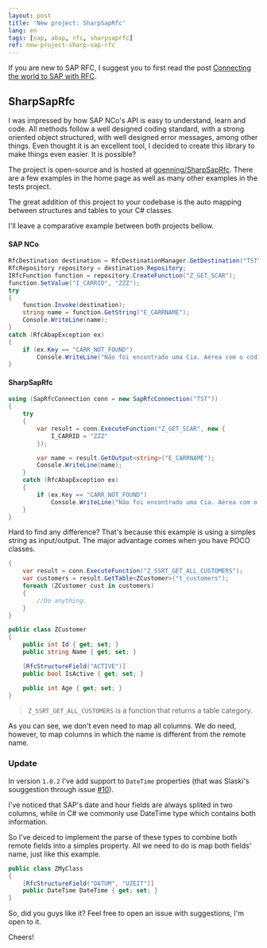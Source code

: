```yaml
---
layout: post
title: 'New project: SharpSapRfc'
lang: en
tags: [sap, abap, rfc, sharpsaprfc]
ref: new-project-sharp-sap-rfc
---
```


If you are new to SAP RFC, I suggest you to first read the post [Connecting the world to SAP with RFC](/2014/06/13/connecting-the-world-to-sap-with-rfc).

## SharpSapRfc

I was impressed by how SAP NCo's API is easy to understand, learn and code. All methods follow a well designed coding standard, with a strong oriented object structured, with well designed error messages, among other things. Even thought it is an excellent tool, I decided to create this library to make things even easier. It is possible?

The project is open-source and is hosted at [goenning/SharpSapRfc](https://github.com/goenning/SharpSapRfc). There are a few examples in the home page as well as many other examples in the tests project.

The great addition of this project to your codebase is the auto mapping between structures and tables to your C# classes.

I'll leave a comparative example between both projects bellow.

#### SAP NCo
~~~csharp
RfcDestination destination = RfcDestinationManager.GetDestination("TST");
RfcRepository repository = destination.Repository;
IRfcFunction function = repository.CreateFunction("Z_GET_SCAR");
function.SetValue("I_CARRID", "ZZZ");
try
{
    function.Invoke(destination);
    string name = function.GetString("E_CARRNAME");
    Console.WriteLine(name);
}
catch (RfcAbapException ex)
{
    if (ex.Key == "CARR_NOT_FOUND")
        Console.WriteLine("Não foi encontrado uma Cia. Aérea com o código informado.");
}
~~~

#### SharpSapRfc
~~~csharp
using (SapRfcConnection conn = new SapRfcConnection("TST"))
{
    try
    {
        var result = conn.ExecuteFunction("Z_GET_SCAR", new {
            I_CARRID = "ZZZ"
        });

        var name = result.GetOutput<string>("E_CARRNAME");
        Console.WriteLine(name);
    }
    catch (RfcAbapException ex)
    {
        if (ex.Key == "CARR_NOT_FOUND")
            Console.WriteLine("Não foi encontrado uma Cia. Aérea com o código informado.");
    }
}
~~~

Hard to find any difference? That's because this example is using a simples string as input/output. The major advantage comes when you have POCO classes.

~~~csharp
{
    var result = conn.ExecuteFunction("Z_SSRT_GET_ALL_CUSTOMERS");
    var customers = result.GetTable<ZCustomer>("t_customers");
    foreach (ZCustomer cust in customers)
    {
        //Do anything.
    }
}

public class ZCustomer
{
    public int Id { get; set; }
    public string Name { get; set; }

    [RfcStructureField("ACTIVE")]
    public bool IsActive { get; set; }

    public int Age { get; set; }
}
~~~

> `Z_SSRT_GET_ALL_CUSTOMERS` is a function that returns a table category.

As you can see, we don't even need to map all columns. We do need, however, to map columns in which the name is different from the remote name.

### Update

In version `1.0.2` I've add support to `DateTime` properties (that was Slaski's souggestion through issue [#10](https://github.com/goenning/SharpSapRfc/issues/10)).

I've noticed that SAP's date and hour fields are always splited in two columns, while in C# we commonly use DateTime type which contains both information.

So I've deiced to implement the parse of these types to combine both remote fields into a simples property. All we need to do is map both fields' name, just like this example.

~~~csharp
public class ZMyClass
{
    [RfcStructureField("DATUM", "UZEIT")]
    public DateTime DateTime { get; set; }
}
~~~

So, did you guys like it?
Feel free to open an issue with suggestions, I'm open to it.

Cheers!